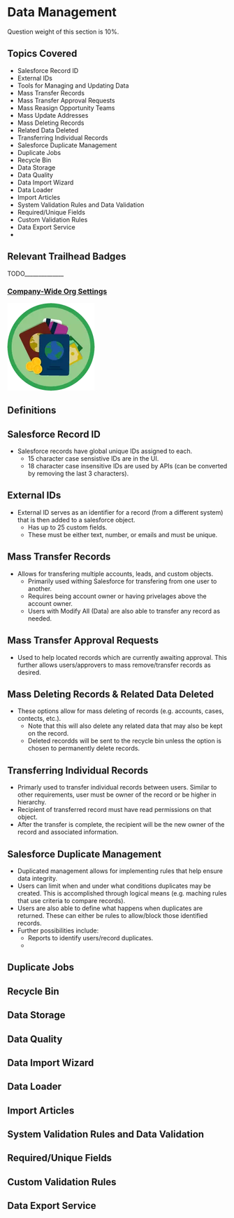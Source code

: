 # Data Management

Question weight of this section is 10%.

## Topics Covered

* Salesforce Record ID
* External IDs
* Tools for Managing and Updating Data
* Mass Transfer Records
* Mass Transfer Approval Requests
* Mass Reasign Opportunity Teams
* Mass Update Addresses 
* Mass Deleting Records
* Related Data Deleted
* Transferring Individual Records
* Salesforce Duplicate Management
* Duplicate Jobs
* Recycle Bin
* Data Storage
* Data Quality
* Data Import Wizard
* Data Loader
* Import Articles
* System Validation Rules and Data Validation
* Required/Unique Fields
* Custom Validation Rules
* Data Export Service
* 

## Relevant Trailhead Badges

TODO______________
### [Company-Wide Org Settings](https://trailhead.salesforce.com/en/content/learn/modules/company_wide_org_settings)
![image](images/1/badge1.png)


## Definitions

## Salesforce Record ID

* Salesforce records have global unique IDs assigned to each.
  * 15 character case sensistive IDs are in the UI.
  * 18 character case insensitive IDs are used by APIs (can be converted by removing the last 3 characters).

## External IDs

* External ID serves as an identifier for a record (from a different system) that is then added to a salesforce object.
  * Has up to 25 custom fields.
  * These must be either text, number, or emails and must be unique.
 
## Mass Transfer Records

* Allows for transfering multiple accounts, leads, and custom objects. 
  * Primarily used withing Salesforce for transfering from one user to another.
  * Requires being account owner or having privelages above the account owner. 
  * Users with Modify All (Data) are also able to transfer any record as needed.

## Mass Transfer Approval Requests

* Used to help located records which are currently awaiting approval. This further allows users/approvers to mass remove/transfer records as desired.

## Mass Deleting Records & Related Data Deleted

* These options allow for mass deleting of records (e.g. accounts, cases, contects, etc.).
  * Note that this will also delete any related data that may also be kept on the record.
  * Deleted recordds will be sent to the recycle bin unless the option is chosen to permanently delete records.
  
## Transferring Individual Records

* Primarly used to transfer individual records between users. Similar to other requirements, user must be owner of the record or be higher in hierarchy. 
* Recipient of transferred record must have read permissions on that object. 
* After the transfer is complete, the recipient will be the new owner of the record and associated information.

## Salesforce Duplicate Management

* Duplicated management allows for implementing rules that help ensure data integrity. 
* Users can limit when and under what conditions duplicates may be created. This is accomplished through logical means (e.g. maching rules that use criteria to compare records). 
* Users are also able to define what happens when duplicates are returned. These can either be rules to allow/block those identified records. 
* Further possibilities include:
  * Reports to identify users/record duplicates.
  * 
## Duplicate Jobs
## Recycle Bin
## Data Storage
## Data Quality
## Data Import Wizard
## Data Loader
## Import Articles
## System Validation Rules and Data Validation
## Required/Unique Fields
## Custom Validation Rules
## Data Export Service

